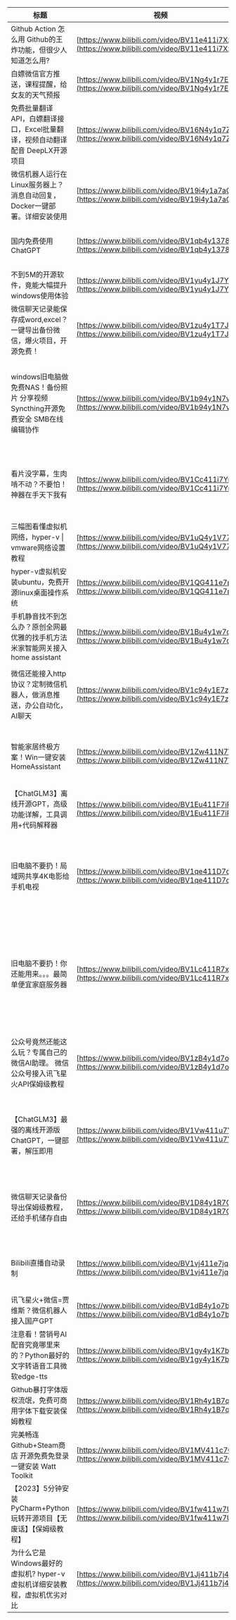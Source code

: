 | **标题** | **视频** | **文字版** | **资源/项目地址** |
| --- | - | - | --- |
| Github Action 怎么用 Github的王炸功能，但很少人知道怎么用?| [https://www.bilibili.com/video/BV11e411i7Xx/](https://www.bilibili.com/video/BV11e411i7Xx/) | [https://www.bilibili.com/read/cv29118676/](https://www.bilibili.com/read/cv29118676/) | [https://github.com/tech-shrimp/GithubActionSample](https://github.com/tech-shrimp/GithubActionSample) |
| 白嫖微信官方推送，课程提醒，给女友的天气预报| [https://www.bilibili.com/video/BV1Ng4y1r7EP/](https://www.bilibili.com/video/BV1Ng4y1r7EP/) | [https://www.bilibili.com/read/cv28928153/](https://www.bilibili.com/read/cv28928153/) | [https://github.com/tech-shrimp/FreeWechatPush](https://github.com/tech-shrimp/FreeWechatPush/) |
| 免费批量翻译API，白嫖翻译接口，Excel批量翻译，视频自动翻译配音 DeepLX开源项目 | [https://www.bilibili.com/video/BV16N4y1q7Zz/](https://www.bilibili.com/video/BV16N4y1q7Zz/) | [https://www.bilibili.com/read/cv28870583/](https://www.bilibili.com/read/cv28870583/) | [https://github.com/OwO-Network/DeepLX](https://github.com/OwO-Network/DeepLX) |
| 微信机器人运行在Linux服务器上？消息自动回复，Docker一键部署。详细安装使用 | [https://www.bilibili.com/video/BV19i4y1a7aG/](https://www.bilibili.com/video/BV19i4y1a7aG/) | [https://www.bilibili.com/read/cv28706223/](https://www.bilibili.com/read/cv28706223/) | [https://github.com/danni-cool/docker-wechatbot-webhook](https://github.com/danni-cool/docker-wechatbot-webhook) |
| 国内免费使用ChatGPT | [https://www.bilibili.com/video/BV1qb4y1378m/](https://www.bilibili.com/video/BV1qb4y1378m/) |  | 项目主页：https://github.com/pandora-next/deploy<br> 账户共享站：https://chat-shared3.zhile.io/<br>演示站：https://chat.oaifree.com/<br>Outlook注册：https://outlook.live.com/ |
| 不到5M的开源软件，竟能大幅提升windows使用体验 | [https://www.bilibili.com/video/BV1yu4y1J7Yk/](https://www.bilibili.com/video/BV1yu4y1J7Yk/) | [https://www.bilibili.com/read/cv28591143/](https://www.bilibili.com/read/cv28591143/) | [https://www.bilibili.com/read/cv28591143/](https://www.bilibili.com/read/cv28591143/) |
| 微信聊天记录能保存成word,excel？一键导出备份微信，爆火项目，开源免费！ | [https://www.bilibili.com/video/BV1zu4y1T7JD/](https://www.bilibili.com/video/BV1zu4y1T7JD/) | [https://www.bilibili.com/read/cv28552671/](https://www.bilibili.com/read/cv28552671/) | 项目地址：https://github.com/LC044/WeChatMsg<br>网盘链接：https://pan.baidu.com/s/17-2msoXlO9PKvhMOshacPQ  提取码：1234  |
| windows旧电脑做免费NAS！备份照片 分享视频 Syncthing开源免费安全 SMB在线编辑协作 | [https://www.bilibili.com/video/BV1b94y1N7vr/](https://www.bilibili.com/video/BV1b94y1N7vr/) | [https://www.bilibili.com/read/cv28477989/](https://www.bilibili.com/read/cv28477989/) | Syncthing下载页 [https://docs.syncthing.net/users/contrib.html](https://docs.syncthing.net/users/contrib.html) <br> 安装包链接：[https://pan.baidu.com/s/1iI1FDpZ7oq3jwZ9Y8EcZig](https://pan.baidu.com/s/1iI1FDpZ7oq3jwZ9Y8EcZig)提取码：1234 <br>Github主页 [https://github.com/syncthing/syncthing](https://github.com/syncthing/syncthing) |
| 看片没字幕，生肉啃不动？不要怕！神器在手天下我有 | [https://www.bilibili.com/video/BV1Cc411i7Yr/](https://www.bilibili.com/video/BV1Cc411i7Yr/) | [https://www.bilibili.com/read/cv28398000/](https://www.bilibili.com/read/cv28398000/) | 项目地址：[https://github.com/jianchang512/pyvideotrans](https://github.com/jianchang512/pyvideotrans)<br>下载地址：[https://pan.baidu.com/s/12JIPyVJJ6O_kTKIbI81lKA](https://pan.baidu.com/s/12JIPyVJJ6O_kTKIbI81lKA) 提取码：1234   |
| 三幅图看懂虚拟机网络，hyper-v &#124; vmware网络设置教程 | [https://www.bilibili.com/video/BV1uQ4y1V77E/](https://www.bilibili.com/video/BV1uQ4y1V77E/) | [https://www.bilibili.com/read/cv28329672/](https://www.bilibili.com/read/cv28329672/) |  |
| hyper-v虚拟机安装ubuntu，免费开源linux桌面操作系统 | [https://www.bilibili.com/video/BV1QG411e7pn/](https://www.bilibili.com/video/BV1QG411e7pn/) | | [https://www.bilibili.com/read/cv26880911/](https://www.bilibili.com/read/cv26880911/) |
| 手机静音找不到怎么办？原创全网最优雅的找手机方法 米家智能网关接入home assistant | [https://www.bilibili.com/video/BV1Bu4y1w7d1/](https://www.bilibili.com/video/BV1Bu4y1w7d1/) | [https://www.bilibili.com/read/cv27958239/](https://www.bilibili.com/read/cv27958239/) | [https://www.bilibili.com/read/cv27798040/](https://www.bilibili.com/read/cv27798040/) |
| 微信还能接入http协议？定制微信机器人，做消息推送，办公自动化，AI聊天 | [https://www.bilibili.com/video/BV1c94y1E7zj/](https://www.bilibili.com/video/BV1c94y1E7zj/) | [https://www.bilibili.com/read/cv27878465/](https://www.bilibili.com/read/cv27878465/) | 项目主页 [https://github.com/lich0821/WeChatFerry](https://github.com/lich0821/WeChatFerry) <br>微信客户端：[https://pan.baidu.com/s/1d1vt95cRb6csSdQvxq6KXg](https://pan.baidu.com/s/1d1vt95cRb6csSdQvxq6KXg) 提取码：1234 |
| 智能家居终极方案！Win一键安装HomeAssistant | [https://www.bilibili.com/video/BV1Zw411N7W9/](https://www.bilibili.com/video/BV1Zw411N7W9/) | [https://www.bilibili.com/read/cv27798040/](https://www.bilibili.com/read/cv27798040/) | 项目Github主页：[https://github.com/AlexxIT/HassWP](https://github.com/AlexxIT/HassWP)<br>网盘下载地址：[https://pan.baidu.com/s/17otzp6gmvD1OSstnRSkB9g](https://pan.baidu.com/s/17otzp6gmvD1OSstnRSkB9g) <br> 提取码：1234  |
| 【ChatGLM3】离线开源GPT，高级功能详解，工具调用+代码解释器 | [https://www.bilibili.com/video/BV1Eu411F7iR/](https://www.bilibili.com/video/BV1Eu411F7iR/) |  | 一键部署包：  https://pan.baidu.com/s/1SAOUxt08zWK80Wnrrev87g  提取码：1234 |
| 旧电脑不要扔！局域网共享4K电影给手机电视 | [https://www.bilibili.com/video/BV1qe411D7cJ/](https://www.bilibili.com/video/BV1qe411D7cJ/) | [https://www.bilibili.com/read/cv27652523/](https://www.bilibili.com/read/cv27652523/) | kodi下载  [https://kodi.tv/download/](https://kodi.tv/download/)<br> 音范丝 [https://www.yinfans.net/](https://www.yinfans.net/)<br>Grab 4k [https://www.grab4k.com/](https://www.grab4k.com/)<br>网盘聚合搜索 [http://m.reju888.com/app/index.html?id=211227bxb](http://m.reju888.com/app/index.html?id=211227bxb) 密码8888  |
| 旧电脑不要扔！你还能用来。。。最简单便宜家庭服务器 | [https://www.bilibili.com/video/BV1Lc411R7xM/](https://www.bilibili.com/video/BV1Lc411R7xM/) | [https://www.bilibili.com/read/cv27583394/](https://www.bilibili.com/read/cv27583394/) | 微PE工具箱：  [https://www.wepe.com.cn/](https://www.wepe.com.cn/)<br>Windows10镜像：   [https://www.microsoft.com/zh-cn/software-download/windows10](https://www.microsoft.com/zh-cn/software-download/windows10)<br>360驱动大师   [https://baoku.360.cn/sinfo/102181033_4000978.html](https://baoku.360.cn/sinfo/102181033_4000978.html)<br>贝锐向日葵   [https://sunlogin.oray.com/](https://sunlogin.oray.com/)  |
| 公众号竟然还能这么玩？专属自己的微信AI助理。 微信公众号接入讯飞星火API保姆级教程 | [https://www.bilibili.com/video/BV1zB4y1d7ok/](https://www.bilibili.com/video/BV1zB4y1d7ok/) | [https://www.bilibili.com/read/cv27424512/](https://www.bilibili.com/read/cv27424512/) | 项目代码：<br>[https://github.com/NoobHumiliator/wechat_official_ai](https://github.com/NoobHumiliator/wechat_official_ai)<br>网盘链接：[https://pan.baidu.com/s/1pD1u7TsCtOy4nshlM5OsTA](https://pan.baidu.com/s/1pD1u7TsCtOy4nshlM5OsTA) 提取码：1234  |
| 【ChatGLM3】最强的离线开源版ChatGPT，一键部署，解压即用 | [https://www.bilibili.com/video/BV1Vw411u7Y3/](https://www.bilibili.com/video/BV1Vw411u7Y3/) |  | CUDA下载安装 ：https://developer.nvidia.com/cuda-downloads <br> ChatGLM3 一键部署包：  https://pan.baidu.com/s/1SAOUxt08zWK80Wnrrev87g  提取码：1234 <br> ChatGLM3 Github主页 : https://github.com/THUDM/ChatGLM3 |
| 微信聊天记录备份导出保姆级教程，还给手机储存自由 | [https://www.bilibili.com/video/BV1D84y1R7Qv/](https://www.bilibili.com/video/BV1D84y1R7Qv/) | [https://www.bilibili.com/read/cv27353677/](https://www.bilibili.com/read/cv27353677/) | itunes 可以直接从苹果 / 微软应用商店下载 <br> wechat exporter：[https://github.com/BlueMatthew/WechatExporter](https://github.com/BlueMatthew/WechatExporter)<br>网盘地址：[https://pan.baidu.com/s/1-75xFMrjaKjOmRIDAT4faw](https://pan.baidu.com/s/1-75xFMrjaKjOmRIDAT4faw) 提取码：1234 |
| Bilibili直播自动录制 | [https://www.bilibili.com/video/BV1vj411e7jq/](https://www.bilibili.com/video/BV1vj411e7jq/) | [https://www.bilibili.com/read/cv27285015/](https://www.bilibili.com/read/cv27285015/) | 项目Github地址:  [https://github.com/BililiveRecorder/BililiveRecorder](https://github.com/BililiveRecorder/BililiveRecorder)<br>项目官网下载（推荐:）[https://rec.danmuji.org/](https://rec.danmuji.org/)  |
| 讯飞星火+微信=贾维斯？微信机器人接入国产GPT | [https://www.bilibili.com/video/BV1dB4y1o7b4/](https://www.bilibili.com/video/BV1dB4y1o7b4/) | [https://www.bilibili.com/read/cv27210302/](https://www.bilibili.com/read/cv27210302/) |  |
| 注意看！营销号AI配音究竟哪里来的？Python最好的文字转语音工具微软edge-tts | [https://www.bilibili.com/video/BV1gy4y1K7bz/](https://www.bilibili.com/video/BV1gy4y1K7bz/) | [https://www.bilibili.com/read/cv27146691/](https://www.bilibili.com/read/cv27146691/) | Github地址：  [https://github.com/rany2/edge-tts/](https://github.com/rany2/edge-tts/) |
| Github暴打字体版权流氓，免费可商用字体下载安装保姆教程 | [https://www.bilibili.com/video/BV1Rh4y1B7qp/](https://www.bilibili.com/video/BV1Rh4y1B7qp/) |  | 思源黑体 Github 主页<br>https://github.com/adobe-fonts/source-han-sans<br>猫啃网https://www.maoken.com/ |
| 完美畅连Github+Steam商店 开源免费免登录一键安装 Watt Toolkit | [https://www.bilibili.com/video/BV1MV411c7Q2/](https://www.bilibili.com/video/BV1MV411c7Q2/) | [https://www.bilibili.com/read/cv26974497/](https://www.bilibili.com/read/cv26974497/) |  |
| 【2023】5分钟安装PyCharm+Python玩转开源项目【无废话】【保姆级教程】 | [https://www.bilibili.com/video/BV1fw411w7Us/](https://www.bilibili.com/video/BV1fw411w7Us/) |  |  |
| 为什么它是Windows最好的虚拟机? hyper-v虚拟机详细安装教程，虚拟机优劣对比 | [https://www.bilibili.com/video/BV1Jj411b7j4/](https://www.bilibili.com/video/BV1Jj411b7j4/) | [https://www.bilibili.com/read/cv26880911/](https://www.bilibili.com/read/cv26880911/) | [https://www.bilibili.com/read/cv26880911/](https://www.bilibili.com/read/cv26880911/) |


